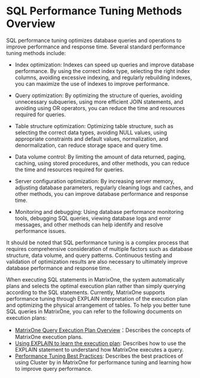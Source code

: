# SQL Performance Tuning Methods Overview

SQL performance tuning optimizes database queries and operations to improve performance and response time. Several standard performance tuning methods include:

- Index optimization: Indexes can speed up queries and improve database performance. By using the correct index type, selecting the right index columns, avoiding excessive indexing, and regularly rebuilding indexes, you can maximize the use of indexes to improve performance.

- Query optimization: By optimizing the structure of queries, avoiding unnecessary subqueries, using more efficient JOIN statements, and avoiding using OR operators, you can reduce the time and resources required for queries.

- Table structure optimization: Optimizing table structure, such as selecting the correct data types, avoiding NULL values, using appropriate constraints and default values, normalization, and denormalization, can reduce storage space and query time.

- Data volume control: By limiting the amount of data returned, paging, caching, using stored procedures, and other methods, you can reduce the time and resources required for queries.

- Server configuration optimization: By increasing server memory, adjusting database parameters, regularly cleaning logs and caches, and other methods, you can improve database performance and response time.

- Monitoring and debugging: Using database performance monitoring tools, debugging SQL queries, viewing database logs and error messages, and other methods can help identify and resolve performance issues.

It should be noted that SQL performance tuning is a complex process that requires comprehensive consideration of multiple factors such as database structure, data volume, and query patterns. Continuous testing and validation of optimization results are also necessary to ultimately improve database performance and response time.

When executing SQL statements in MatrixOne, the system automatically plans and selects the optimal execution plan rather than simply querying according to the SQL statements. Currently, MatrixOne supports performance tuning through EXPLAIN interpretation of the execution plan and optimizing the physical arrangement of tables. To help you better tune SQL queries in MatrixOne, you can refer to the following documents on execution plans:

- [MatrixOne Query Execution Plan Overview](explain/explain-overview.md)：Describes the concepts of MatrixOne execution plans.
- [Using EXPLAIN to learn the execution plan](explain/explain-walkthrough.md): Describes how to use the EXPLAIN statement to understand how MatrixOne executes a query.
- [Performance Tuning Best Practices](optimization-concepts/through-cluster-by.md): Describes the best practices of using Cluster by in MatrixOne for performance tuning and learning how to improve query performance.
